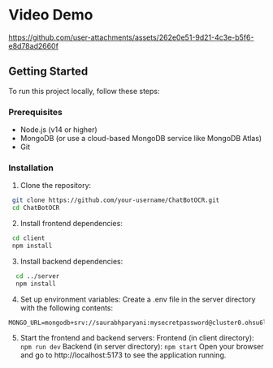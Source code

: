 # Video Demo



https://github.com/user-attachments/assets/262e0e51-9d21-4c3e-b5f6-e8d78ad2660f


## Getting Started

To run this project locally, follow these steps:

### Prerequisites

- Node.js (v14 or higher)
- MongoDB (or use a cloud-based MongoDB service like MongoDB Atlas)
- Git

### Installation
1. Clone the repository:
```bash
 git clone https://github.com/your-username/ChatBotOCR.git
 cd ChatBotOCR
 ```

2. Install frontend dependencies:
  ```bash
   cd client
   npm install
 
  ```

3. Install backend dependencies:
```bash
  cd ../server
  npm install
```

4. Set up environment variables:
Create a .env file in the server directory with the following contents:
```
MONGO_URL=mongodb+srv://saurabhparyani:mysecretpassword@cluster0.ohsu6lx.mongodb.net/
```

5. Start the frontend and backend servers:
Frontend (in client directory):
```npm run dev```
Backend (in server directory):
```npm start```
Open your browser and go to http://localhost:5173 to see the application running.
